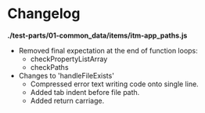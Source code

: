 # Changelog

**./test-parts/01-common_data/items/itm-app_paths.js**
* Removed final expectation at the end of function loops:
	* checkPropertyListArray
	* checkPaths
* Changes to 'handleFileExists'
	* Compressed error text writing code onto single line.
	* Added tab indent before file path.
	* Added return carriage.
